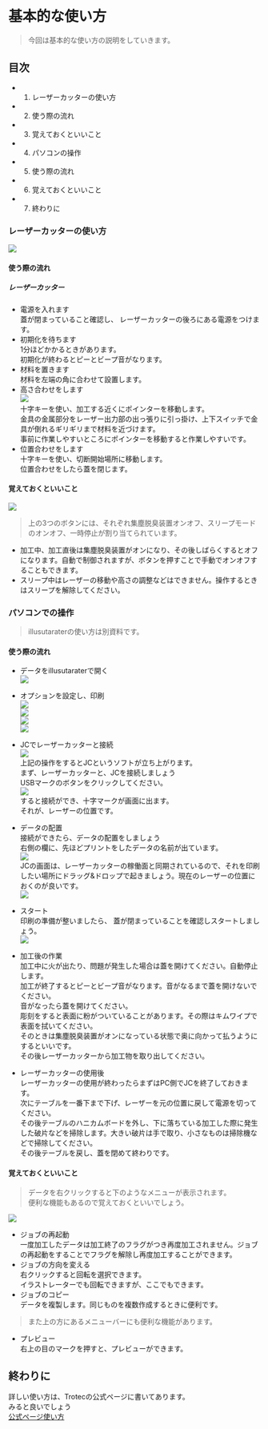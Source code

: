 # 基本的な使い方

> 今回は基本的な使い方の説明をしていきます。  

## 目次

- 1.	レーザーカッターの使い方   
- 2.	使う際の流れ  
- 3.  覚えておくといいこと  
- 4.	パソコンの操作  
- 5. 使う際の流れ
- 6. 覚えておくといいこと
- 7. 終わりに  

### レーザーカッターの使い方  
![](image/lesercutter.jpg)  

#### 使う際の流れ  

##### レーザーカッター  
- 電源を入れます  
蓋が閉まっていること確認し、 レーザーカッターの後ろにある電源をつけます。  
- 初期化を待ちます  
1分ほどかかるときがあります。  
初期化が終わるとピーとビープ音がなります。  
- 材料を置きます  
材料を左端の角に合わせて設置します。
- 高さ合わせをします  
![](image/kanagu.jpg)  
十字キーを使い、加工する近くにポインターを移動します。  
金具の金属部分をレーザー出力部の出っ張りに引っ掛け、上下スイッチで金具が倒れるギリギリまで材料を近づけます。  
事前に作業しやすいところにポインターを移動すると作業しやすいです。  
- 位置合わせをします  
十字キーを使い、切断開始場所に移動します。  
位置合わせをしたら蓋を閉じます。  
#### 覚えておくといいこと  
![](image/button.jpg)  
> 上の3つのボタンには、それぞれ集塵脱臭装置オンオフ、スリープモードのオンオフ、一時停止が割り当てられています。
- 加工中、加工直後は集塵脱臭装置がオンになり、その後しばらくするとオフになります。自動で制御されますが、ボタンを押すことで手動でオンオフすることもできます。
- スリープ中はレーザーの移動や高さの調整などはできません。操作するときはスリープを解除してください。

### パソコンでの操作  
> illusutaraterの使い方は別資料です。  

#### 使う際の流れ  
- データをillusutaraterで開く  
    ![](image/mdf-1.jpg)  
- オプションを設定し、印刷  
    ![](image/mdf-7.jpg)  
    ![](image/mdf-8.jpg)  
    ![](image/mdf-9.jpg)  
    ![](image/printsetting.png)  

- JCでレーザーカッターと接続  
    ![](image/mdf-2.jpg)  
    上記の操作をするとJCというソフトが立ち上がります。  
    まず、レーザーカッターと、JCを接続しましょう  
    USBマークのボタンをクリックしてください。  
    ![](image/mdf-6.jpg)   
    すると接続ができ、十字マークが画面に出ます。  
    それが、レーザーの位置です。  

- データの配置  
    接続ができたら、データの配置をしましょう  
    右側の欄に、先ほどプリントをしたデータの名前が出ています。  
    ![](image/mdf-4.jpg)  
    JCの画面は、レーザーカッターの稼働面と同期されているので、それを印刷したい場所にドラッグ&ドロップで起きましょう。現在のレーザーの位置におくのが良いです。  
    ![](image/mdf-5.jpg)  

- スタート  
    印刷の準備が整いましたら、 蓋が閉まっていることを確認しスタートしましょう。  
    ![](image/mdf-15.jpg)  

- 加工後の作業  
    加工中に火が出たり、問題が発生した場合は蓋を開けてください。自動停止します。  
    加工が終了するとピーとビープ音がなります。音がなるまで蓋を開けないでください。  
    音がなったら蓋を開けてください。  
    彫刻をすると表面に粉がついていることがあります。その際はキムワイプで表面を拭いてください。  
    そのときは集塵脱臭装置がオンになっている状態で奥に向かって払うようにするといいです。  
    その後レーザーカッターから加工物を取り出してください。  

- レーザーカッターの使用後  
    レーザーカッターの使用が終わったらまずはPC側でJCを終了しておきます。  
    次にテーブルを一番下まで下げ、レーザーを元の位置に戻して電源を切ってください。  
    その後テーブルのハニカムボードを外し、下に落ちている加工した際に発生した破片などを掃除します。大きい破片は手で取り、小さなものは掃除機などで掃除してください。  
    その後テーブルを戻し、蓋を閉めて終わりです。

#### 覚えておくといいこと  
> データを右クリックすると下のようなメニューが表示されます。  
> 便利な機能もあるので覚えておくといいでしょう。

![](image/rightclickmenu.png)

- ジョブの再起動  
    一度加工したデータは加工終了のフラグがつき再度加工されません。ジョブの再起動をすることでフラグを解除し再度加工することができます。
- ジョブの方向を変える  
    右クリックすると回転を選択できます。  
    イラストレーターでも回転できますが、ここでもできます。  
- ジョブのコピー  
    データを複製します。同じものを複数作成するときに便利です。

> また上の方にあるメニューバーにも便利な機能があります。
- プレビュー  
    右上の目のマークを押すと、プレビューができます。  

## 終わりに
詳しい使い方は、Trotecの公式ページに書いてあります。   
みると良いでしょう   
[公式ページ使い方](https://www.troteclaser.com/ja/knowledge/tips-for-laser-users/laser-from-adobe-illustrator/)  
